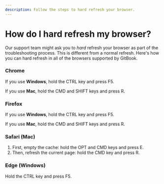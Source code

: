 ```yaml
---
description: Follow the steps to hard refresh your browser.
---
```


# How do I hard refresh my browser?

Our support team might ask you to _hard_ refresh your browser as part of the troubleshooting process. This is different from a normal refresh. Here's how you can hard refresh in all of the browsers supported by GitBook.

### Chrome

If you use **Windows**, hold the CTRL key and press F5.

If you use **Mac**, hold the CMD and SHIFT keys and press R.

### Firefox

If you use **Windows**, hold the CTRL key and press F5.

If you use **Mac**, hold the CMD and SHIFT keys and press R.

### Safari (Mac)

1. First, empty the cache: hold the OPT and CMD keys and press E.
2. Then, refresh the current page: hold the CMD key and press R.

### Edge (Windows)

Hold the CTRL key and press F5.
